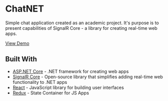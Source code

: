 # ChatNET
Simple chat application created as an academic project. It's purpose is to present capabilities of SignalR Core - a library for creating real-time web apps. 

<a target="_blank" href="https://chatnet1.azurewebsites.net/">View Demo</a>

## Built With

* [ASP.NET Core](https://docs.microsoft.com/en-us/aspnet/core/) - .NET framework for creating web apps
* [SignalR Core](https://docs.microsoft.com/en-us/aspnet/core/signalr/introduction?view=aspnetcore-5.0) - Open-source library that simplifies adding real-time web functionality to .NET apps
* [React](https://reactjs.org/) - JavaScript library for building user interfaces
* [Redux](https://redux.js.org/) - State Container for JS Apps
